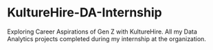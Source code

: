 # KultureHire-DA-Internship
Exploring Career Aspirations of Gen Z with KultureHire. All my Data Analytics projects completed during my internship at the organization.
